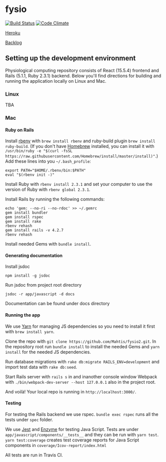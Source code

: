 # fysio

[![Build Status](https://travis-ci.org/Mahtis/fysio2.svg?branch=master)](https://travis-ci.org/Mahtis/fysio2) [![Code Climate](https://codeclimate.com/github/Mahtis/fysio/badges/gpa.svg)](https://codeclimate.com/github/Mahtis/fysio2)

[Heroku](https://frozen-dawn-89255.herokuapp.com)

[Backlog](https://docs.google.com/spreadsheets/d/1jfjklsfU010FvHHj6rzSbhvvMsHWwTzUubCUJlhY1pw/) 

## Setting up the development environment

Physiological computing repository consists of React (15.5.4) frontend and Rails (5.1.1, Ruby 2.3.1) backend. Below you'll
find directions for building  and running the application locally on Linux and Mac.
 
### Linux

TBA

### Mac

#### Ruby on Rails

Install [rbenv](https://github.com/rbenv/rbenv) with `brew install rbenv` and ruby-build plugin
`brew install ruby-build`. (If you don't have [Homebrew](https://brew.sh/) installed, you can
install it with `/usr/bin/ruby -e "$(curl -fsSL https://raw.githubusercontent.com/Homebrew/install/master/install)"`.)
Add these lines into you `~/.bash_profile`:

    export PATH="$HOME/.rbenv/bin:$PATH"  
    eval "$(rbenv init -)"

Install Ruby with `rbenv install 2.3.1` and set your computer to use the version of Ruby with `rbenv global 2.3.1`.

Install Rails by running the following commands:

    echo 'gem: --no-ri --no-rdoc' >> ~/.gemrc
    gem install bundler
    gem install rspec
    gem install rake 
    rbenv rehash
    gem install rails -v 4.2.7
    rbenv rehash
    
Install needed Gems with `bundle install`.

#### Generating documentation

Install jsdoc

    npm install -g jsdoc
    
Run jsdoc from project root directory

    jsdoc -r app/javascript -d docs
    
Documentation can be found under docs directory

#### Running the app

We use [Yarn](https://yarnpkg.com/en/) for managing JS dependencies so you need to
install it first with `brew install yarn`.

Clone the repo with `git clone https://github.com/Mahtis/fysio2.git`. In the repository root run
 `bundle install` to install the needed Gems and `yarn install` for the needed JS dependencies.

Run database migrations with `rake db:migrate RAILS_ENV=development` and import test data with
`rake db:seed`.

Start Rails server with `rails s` in and inanother console window Webpack with `./bin/webpack-dev-server --host 127.0.0.1`
also in the project root.

And voilà! Your local repo is running in `http://localhost:3000/`.

#### Testing

For testing the Rails backend we use rspec. `bundle exec rspec` runs all the tests under `spec` folder.

We use [Jest](https://facebook.github.io/jest/) and [Enzyme](http://airbnb.io/enzyme/) for testing Java Script. Tests 
are under `app/javascript/components/__tests__` and they can be run with `yarn test`. `yarn test:coverage`
creates test coverage reports for Java Script components in `coverage/Icov-report/index.html`


All tests are run in Travis CI.
